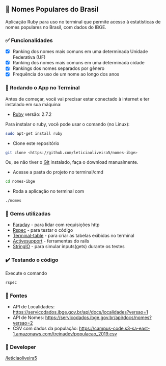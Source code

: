 ## :memo: Nomes Populares do Brasil
Aplicação Ruby para uso no terminal que permite acesso à estatísticas de nomes populares no Brasil, com dados do IBGE.

### :white_check_mark: Funcionalidades

- [x] Ranking dos nomes mais comuns em uma determinada Unidade Federativa (UF)
- [x] Ranking dos nomes mais comuns em uma determinada cidade
- [x] Rankings dos nomes separados por gênero
- [x] Frequência do uso de um nome ao longo dos anos

### 🎲 Rodando o App no Terminal

Antes de começar, você vai precisar estar conectado à internet e ter instalado em sua máquina: 

* [Ruby](https://www.ruby-lang.org/pt/documentation/installation/) versão: 2.7.2

Para instalar o ruby, você pode usar o comando (no Linux):
```bash
sudo apt-get install ruby
```

* Clone este repositório
```bash
git clone <https://github.com/leticiaoliveira5/nomes-ibge>
```
Ou, se não tiver o [Git](https://git-scm.com) instalado, faça o download manualmente.

* Acesse a pasta do projeto no terminal/cmd
```bash
cd nomes-ibge
```

* Roda a aplicação no terminal com
```bash
./nomes
```

### :gem: Gems utilizadas

* [Faraday](https://rubygems.org/gems/faraday?locale=pt-BR) - para lidar com requisições http
* [Rspec](https://rubygems.org/gems/rspec?locale=pt-BR) - para testar o código
* [Terminal-table](https://rubygems.org/gems/terminal-table/) - para criar as tabelas exibidas no terminal
* [Activesupport](https://rubygems.org/gems/activesupport/versions/5.0.0.1?locale=pt-BR) - ferramentas do rails
* [StringIO](https://rubygems.org/gems/stringio/versions/0.0.1) - para simular inputs(gets) durante os testes

### :heavy_check_mark: Testando o código
Execute o comando
```bash
rspec
```
### :satellite: Fontes

* API de Localidades: https://servicodados.ibge.gov.br/api/docs/localidades?versao=1
* API de Nomes: https://servicodados.ibge.gov.br/api/docs/nomes?versao=2
* CSV com dados da população: https://campus-code.s3-sa-east-1.amazonaws.com/treinadev/populacao_2019.csv

### :tada: Developer

  [/leticiaoliveira5](https://github.com/leticiaoliveira5)
